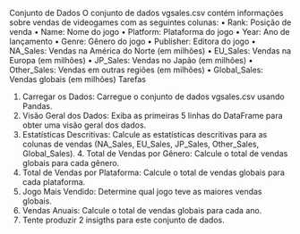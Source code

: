 Conjunto de Dados
O conjunto de dados vgsales.csv contém informações sobre vendas de videogames
com as seguintes colunas:
• Rank: Posição de venda
• Name: Nome do jogo
• Platform: Plataforma do jogo
• Year: Ano de lançamento
• Genre: Gênero do jogo
• Publisher: Editora do jogo
• NA_Sales: Vendas na América do Norte (em milhões)
• EU_Sales: Vendas na Europa (em milhões)
• JP_Sales: Vendas no Japão (em milhões)
• Other_Sales: Vendas em outras regiões (em milhões)
• Global_Sales: Vendas globais (em milhões)
Tarefas
1. Carregar os Dados: Carregue o conjunto de dados vgsales.csv usando
Pandas.
2. Visão Geral dos Dados: Exiba as primeiras 5 linhas do DataFrame para obter
uma visão geral dos dados.
3. Estatísticas Descritivas: Calcule as estatísticas descritivas para as colunas de
vendas (NA_Sales, EU_Sales, JP_Sales, Other_Sales, Global_Sales). 4. Total
de Vendas por Gênero: Calcule o total de vendas globais para cada gênero.
5. Total de Vendas por Plataforma: Calcule o total de vendas globais para cada
plataforma.
6. Jogo Mais Vendido: Determine qual jogo teve as maiores vendas globais.
7. Vendas Anuais: Calcule o total de vendas globais para cada ano.
8. Tente produzir 2 insigths para este conjunto de dados.